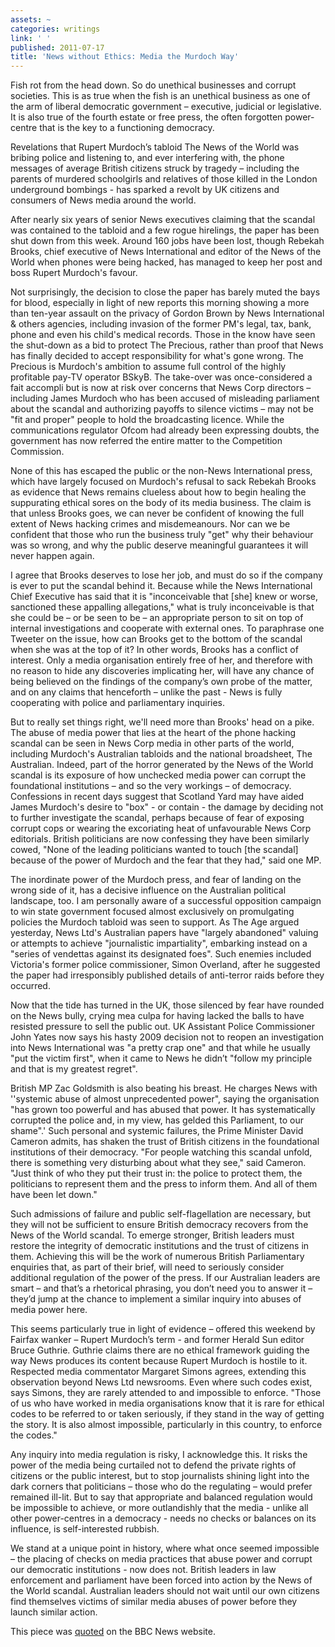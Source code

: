 ```yaml
---
assets: ~
categories: writings
link: ' '
published: 2011-07-17
title: 'News without Ethics: Media the Murdoch Way'
---
```

Fish rot from the head down. So do unethical businesses and corrupt societies. This is as true when the fish is an unethical business as one of the arm of liberal democratic government – executive, judicial or legislative. It is also true of the fourth estate or free press, the often forgotten power-centre that is the key to a functioning democracy.

Revelations that Rupert Murdoch’s tabloid The News of the World was bribing police and listening to, and ever interfering with, the phone messages of average British citizens struck by tragedy – including the parents of murdered schoolgirls and relatives of those killed in the London underground bombings - has sparked a revolt by UK citizens and consumers of News media around the world.

After nearly six years of senior News executives claiming that the scandal was contained to the tabloid and a few rogue hirelings, the paper has been shut down from this week. Around 160 jobs have been lost, though Rebekah Brooks, chief executive of News International and editor of the News of the World when phones were being hacked, has managed to keep her post and boss Rupert Murdoch's favour.

Not surprisingly, the decision to close the paper has barely muted the bays for blood, especially in light of new reports this morning showing a more than ten-year assault on the privacy of Gordon Brown by News International & others agencies, including invasion of the former PM's legal, tax, bank, phone and even his child's medical records. Those in the know have seen the shut-down as a bid to protect The Precious, rather than proof that News has finally decided to accept responsibility for what's gone wrong. The Precious is Murdoch's ambition to assume full control of the highly profitable pay-TV operator BSkyB. The take-over was once-considered a fait accompli but is now at risk over concerns that News Corp directors – including James Murdoch who has been accused of misleading parliament about the scandal and authorizing payoffs to silence victims – may not be "fit and proper" people to hold the broadcasting licence. While the communications regulator Ofcom had already been expressing doubts, the government has now referred the entire matter to the Competition Commission.  

None of this has escaped the public or the non-News International press, which have largely focused on Murdoch's refusal to sack Rebekah Brooks as evidence that News remains clueless about how to begin healing the suppurating ethical sores on the body of its media business. The claim is that unless Brooks goes, we can never be confident of knowing the full extent of News hacking crimes and misdemeanours. Nor can we be confident that those who run the business truly "get" why their behaviour was so wrong, and why the public deserve meaningful guarantees it will never happen again.

I agree that Brooks deserves to lose her job, and must do so if the company is ever to put the scandal behind it. Because while the News International Chief Executive has said that it is "inconceivable that [she] knew or worse, sanctioned these appalling allegations," what is truly inconceivable is that she could be – or be seen to be – an appropriate person to sit on top of internal investigations and cooperate with external ones. To paraphrase one Tweeter on the issue, how can Brooks get to the bottom of the scandal when she was at the top of it? In other words, Brooks has a conflict of interest. Only a media organisation entirely free of her, and therefore with no reason to hide any discoveries implicating her, will have any chance of being believed on the findings of the company’s own probe of the matter, and on any claims that henceforth – unlike the past - News is fully cooperating with police and parliamentary inquiries. 

But to really set things right, we'll need more than Brooks' head on a pike. The abuse of media power that lies at the heart of the phone hacking scandal can be seen in News Corp media in other parts of the world, including Murdoch's Australian tabloids and the national broadsheet, The Australian. Indeed, part of the horror generated by the News of the World scandal is its exposure of how unchecked media power can corrupt the foundational institutions – and so the very workings – of democracy. Confessions in recent days suggest that Scotland Yard may have aided James Murdoch's desire to "box" - or contain - the damage by deciding not to further investigate the scandal, perhaps because of fear of exposing corrupt cops or wearing the excoriating heat of unfavourable News Corp editorials. British politicians are now confessing they have been similarly cowed, "None of the leading politicians wanted to touch [the scandal] because of the power of Murdoch and the fear that they had," said one MP.

The inordinate power of the Murdoch press, and fear of landing on the wrong side of it, has a decisive influence on the Australian political landscape, too. I am personally aware of a successful opposition campaign to win state government focused almost exclusively on promulgating policies the Murdoch tabloid was seen to support. As The Age argued yesterday, News Ltd's Australian papers have "largely abandoned" valuing or attempts to achieve "journalistic impartiality", embarking instead on a "series of vendettas against its designated foes". Such enemies included Victoria's former police commissioner, Simon Overland, after he suggested the paper had irresponsibly published details of anti-terror raids before they occurred.

Now that the tide has turned in the UK, those silenced by fear have rounded on the News bully, crying mea culpa for having lacked the balls to have resisted pressure to sell the public out. UK Assistant Police Commissioner John Yates now says his hasty 2009 decision not to reopen an investigation into News International was "a pretty crap one" and that while he usually "put the victim first", when it came to News he didn’t "follow my principle and that is my greatest regret".

British MP Zac Goldsmith is also beating his breast. He charges News with ''systemic abuse of almost unprecedented power", saying the organisation "has grown too powerful and has abused that power. It has systematically corrupted the police and, in my view, has gelded this Parliament, to our shame".' Such personal and systemic failures, the Prime Minister David Cameron admits, has shaken the trust of British citizens in the foundational institutions of their democracy. "For people watching this scandal unfold, there is something very disturbing about what they see," said Cameron. "Just think of who they put their trust in: the police to protect them, the politicians to represent them and the press to inform them. And all of them have been let down."

Such admissions of failure and public self-flagellation are necessary, but they will not be sufficient to ensure British democracy recovers from the News of the World scandal. To emerge stronger, British leaders must restore the integrity of democratic institutions and the trust of citizens in them. Achieving this will be the work of numerous British Parliamentary enquiries that, as part of their brief, will need to seriously consider additional regulation of the power of the press. If our Australian leaders are smart – and that’s a rhetorical phrasing, you don’t need you to answer it – they’d jump at the chance to implement a similar inquiry into abuses of media power here.

This seems particularly true in light of evidence – offered this weekend by Fairfax wanker – Rupert Murdoch’s term - and former Herald Sun editor Bruce Guthrie. Guthrie claims there are no ethical framework guiding the way News produces its content because Rupert Murdoch is hostile to it. Respected media commentator Margaret Simons agrees, extending this observation beyond News Ltd newsrooms. Even where such codes exist, says Simons, they are rarely attended to and impossible to enforce. "Those of us who have worked in media organisations know that it is rare for ethical codes to be referred to or taken seriously, if they stand in the way of getting the story. It is also almost impossible, particularly in this country, to enforce the codes."

Any inquiry into media regulation is risky, I acknowledge this. It risks the power of the media being curtailed not to defend the private rights of citizens or the public interest, but to stop journalists shining light into the dark corners that politicians – those who do the regulating – would prefer remained ill-lit. But to say that appropriate and balanced regulation would be impossible to achieve, or more outlandishly that the media - unlike all other power-centres in a democracy - needs no checks or balances on its influence, is self-interested rubbish.

We stand at a unique point in history, where what once seemed impossible – the placing of checks on media practices that abuse power and corrupt our democratic institutions - now does not. British leaders in law enforcement and parliament have been forced into action by the News of the World scandal. Australian leaders should not wait until our own citizens find themselves victims of similar media abuses of power before they launch similar action.

This piece was [quoted](http://www.bbc.co.uk/news/uk-14118864) on the BBC News website. 